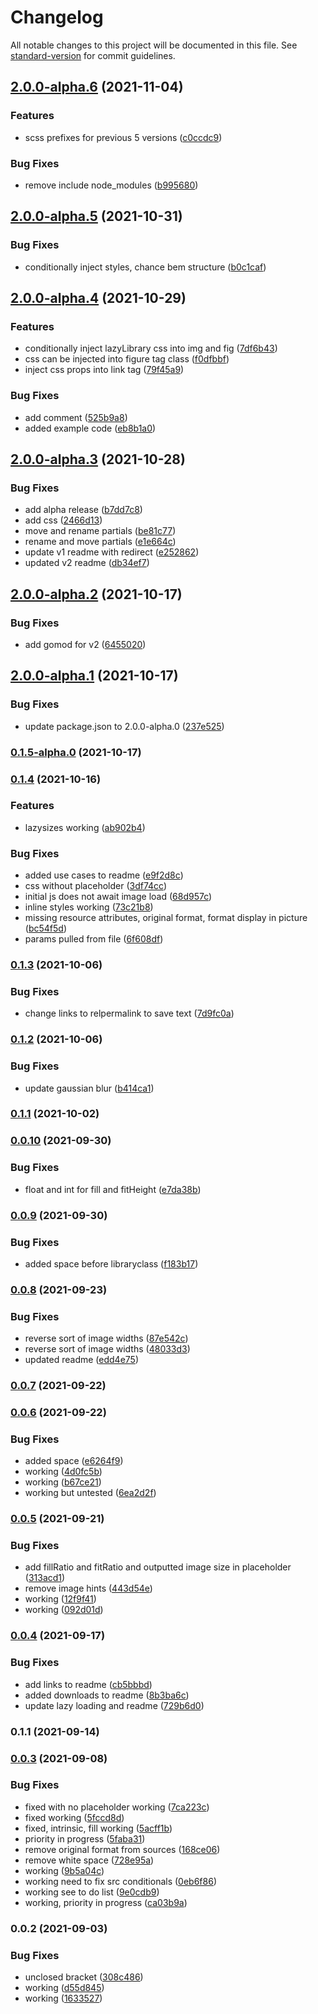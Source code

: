 # Changelog

All notable changes to this project will be documented in this file. See [standard-version](https://github.com/conventional-changelog/standard-version) for commit guidelines.

## [2.0.0-alpha.6](/github.com/powerfulweb/hugo-image/compare/v2.0.0-alpha.5...v2.0.0-alpha.6) (2021-11-04)


### Features

* scss prefixes for previous 5 versions ([c0ccdc9](/github.com/powerfulweb/hugo-image/commit/c0ccdc9e7bd438f74aa8fffe46e08a4f5f628078))


### Bug Fixes

* remove include node_modules ([b995680](/github.com/powerfulweb/hugo-image/commit/b995680e73c97fb8258263ba2ccc684e48e8466b))

## [2.0.0-alpha.5](/github.com/powerfulweb/hugo-image/compare/v2.0.0-alpha.4...v2.0.0-alpha.5) (2021-10-31)


### Bug Fixes

* conditionally inject styles, chance bem structure ([b0c1caf](/github.com/powerfulweb/hugo-image/commit/b0c1caff2c4cc0c839aa0c0ff44b3f6fe674815e))

## [2.0.0-alpha.4](/github.com/powerfulweb/hugo-image/compare/v2.0.0-alpha.3...v2.0.0-alpha.4) (2021-10-29)


### Features

* conditionally inject  lazyLibrary css into img and fig ([7df6b43](/github.com/powerfulweb/hugo-image/commit/7df6b432a53c0daac1188761f659359e3fd8ccf3))
* css can be injected into figure tag class ([f0dfbbf](/github.com/powerfulweb/hugo-image/commit/f0dfbbf3f73f91cf963917a1b917a98e9a688eb3))
* inject css props into link tag ([79f45a9](/github.com/powerfulweb/hugo-image/commit/79f45a95c9c052eaca1e35f823de0d2e748fbebf))


### Bug Fixes

* add comment ([525b9a8](/github.com/powerfulweb/hugo-image/commit/525b9a8bd2dc61ca0edf0cb1c9054e9fe202bb32))
* added example code ([eb8b1a0](/github.com/powerfulweb/hugo-image/commit/eb8b1a05a829897db12e12092b08024d36142b6c))

## [2.0.0-alpha.3](/github.com/powerfulweb/hugo-image/compare/v2.0.0-alpha.2...v2.0.0-alpha.3) (2021-10-28)


### Bug Fixes

* add alpha release ([b7dd7c8](/github.com/powerfulweb/hugo-image/commit/b7dd7c8758b1012d32eeb4dbb652e18c254b6653))
* add css ([2466d13](/github.com/powerfulweb/hugo-image/commit/2466d1399a99ddd7ba5f2d0a16a7abfbfe8f2bb8))
* move and rename partials ([be81c77](/github.com/powerfulweb/hugo-image/commit/be81c7717bebf104a91ee8e88cdd5519d5595057))
* rename and move partials ([e1e664c](/github.com/powerfulweb/hugo-image/commit/e1e664c398526dc40d3e796a3503dc65483427fe))
* update v1 readme with redirect ([e252862](/github.com/powerfulweb/hugo-image/commit/e252862ea5e20cfe69ea5cb6da4ddfbb4e03136c))
* updated v2 readme ([db34ef7](/github.com/powerfulweb/hugo-image/commit/db34ef79978542f12bf94d4f83d6da3892dc45b7))

## [2.0.0-alpha.2](/github.com/powerfulweb/hugo-image/compare/v2.0.0-alpha.1...v2.0.0-alpha.2) (2021-10-17)


### Bug Fixes

* add gomod for v2 ([6455020](/github.com/powerfulweb/hugo-image/commit/64550208f4ff47cc5f7e97c182915214210f7012))

## [2.0.0-alpha.1](/github.com/powerfulweb/hugo-image/compare/v2.0.0-alpha.0...v2.0.0-alpha.1) (2021-10-17)


### Bug Fixes

* update package.json to 2.0.0-alpha.0 ([237e525](/github.com/powerfulweb/hugo-image/commit/237e525482c6553651b7200aa470ae97d641eaad))

### [0.1.5-alpha.0](/github.com/powerfulweb/hugo-image/compare/v0.1.4...v0.1.5-alpha.0) (2021-10-17)

### [0.1.4](/github.com/powerfulweb/hugo-image/compare/v0.1.3...v0.1.4) (2021-10-16)


### Features

* lazysizes working ([ab902b4](/github.com/powerfulweb/hugo-image/commit/ab902b47777cd037eca4f898f8bcaa7450572d4f))


### Bug Fixes

* added use cases to readme ([e9f2d8c](/github.com/powerfulweb/hugo-image/commit/e9f2d8cde8476c031f6508a4548844ce19753fe5))
* css without placeholder ([3df74cc](/github.com/powerfulweb/hugo-image/commit/3df74cc598b6c7b9216d2191f9974fc029b0b1c3))
* initial js does not await image load ([68d957c](/github.com/powerfulweb/hugo-image/commit/68d957cff0a82979af0104b9ebbf763a5847ad7c))
* inline styles working ([73c21b8](/github.com/powerfulweb/hugo-image/commit/73c21b89ef90c9cb72e7fb043d8de4030560b010))
* missing resource attributes, original format, format display in picture ([bc54f5d](/github.com/powerfulweb/hugo-image/commit/bc54f5d9ae740dd64f3c4fa8fd246d2f209d560d))
* params pulled from file ([6f608df](/github.com/powerfulweb/hugo-image/commit/6f608dff457f329246f56f77e34765c4f4a46be8))

### [0.1.3](/github.com/powerfulweb/hugo-image/compare/v0.1.2...v0.1.3) (2021-10-06)


### Bug Fixes

* change links to relpermalink to save text ([7d9fc0a](/github.com/powerfulweb/hugo-image/commit/7d9fc0ae73dd0314b4d0e89576259fd5a8264b0a))

### [0.1.2](/github.com/powerfulweb/hugo-image/compare/v0.1.1...v0.1.2) (2021-10-06)


### Bug Fixes

* update gaussian blur ([b414ca1](/github.com/powerfulweb/hugo-image/commit/b414ca11f616b57ec9db98972f0971e6f11ecf8d))

### [0.1.1](/github.com/powerfulweb/hugo-image/compare/v0.1.0...v0.1.1) (2021-10-02)

### [0.0.10](/github.com/powerfulweb/hugo-image/compare/v0.0.9...v0.0.10) (2021-09-30)


### Bug Fixes

* float and int for fill and fitHeight ([e7da38b](/github.com/powerfulweb/hugo-image/commit/e7da38b1f0ce5bbe35ec5affdc88548b9c32f266))

### [0.0.9](/github.com/powerfulweb/hugo-image/compare/v0.0.8...v0.0.9) (2021-09-30)


### Bug Fixes

* added space before libraryclass ([f183b17](/github.com/powerfulweb/hugo-image/commit/f183b175f21939ec77ee07babd13ee074c4a17cf))

### [0.0.8](/github.com/powerfulweb/hugo-image/compare/v0.0.7...v0.0.8) (2021-09-23)


### Bug Fixes

* reverse sort of image widths ([87e542c](/github.com/powerfulweb/hugo-image/commit/87e542c8deb10de82564318d5ad7a1b1da7f02e3))
* reverse sort of image widths ([48033d3](/github.com/powerfulweb/hugo-image/commit/48033d31720f6614409ff6f6bc0d330eb8f18e5a))
* updated readme ([edd4e75](/github.com/powerfulweb/hugo-image/commit/edd4e75de8748158b576a05ab7b51bb749dd6317))

### [0.0.7](/github.com/powerfulweb/hugo-image/compare/v0.0.6...v0.0.7) (2021-09-22)

### [0.0.6](/github.com/powerfulweb/hugo-image/compare/v0.0.5...v0.0.6) (2021-09-22)


### Bug Fixes

* added space ([e6264f9](/github.com/powerfulweb/hugo-image/commit/e6264f9d1e642c37f03acfb8b83b4495119c566d))
* working ([4d0fc5b](/github.com/powerfulweb/hugo-image/commit/4d0fc5bbd918986c45dba0bf707e33236828ab54))
* working ([b67ce21](/github.com/powerfulweb/hugo-image/commit/b67ce21b54ab22db269a78b1d22d5ff29b7f0052))
* working but untested ([6ea2d2f](/github.com/powerfulweb/hugo-image/commit/6ea2d2fd5b9b0a447cd23d0d6b68d31f405c2322))

### [0.0.5](/github.com/powerfulweb/hugo-image/compare/v0.0.4...v0.0.5) (2021-09-21)


### Bug Fixes

* add fillRatio and fitRatio and outputted image size in placeholder ([313acd1](/github.com/powerfulweb/hugo-image/commit/313acd1fd44e9edf0b469d495e9374c614aab5c8))
* remove image hints ([443d54e](/github.com/powerfulweb/hugo-image/commit/443d54ea56642ffa6ce0cbae71a1b6b5556fb9cd))
* working ([12f9f41](/github.com/powerfulweb/hugo-image/commit/12f9f41fd521bd8c765269f838f95961b4bb14f3))
* working ([092d01d](/github.com/powerfulweb/hugo-image/commit/092d01d77ebcd6751df1db554cb136687f576ce7))

### [0.0.4](/github.com/powerfulweb/hugo-image/compare/v0.1.0...v0.0.4) (2021-09-17)


### Bug Fixes

* add links to readme ([cb5bbbd](/github.com/powerfulweb/hugo-image/commit/cb5bbbd679abcb3c8d52cd456fe69c01a07f32ee))
* added downloads to readme ([8b3ba6c](/github.com/powerfulweb/hugo-image/commit/8b3ba6cc4777918ce11b6e9e4a2fc7d80a15b276))
* update lazy loading and readme ([729b6d0](/github.com/powerfulweb/hugo-image/commit/729b6d097f9a2c7f899086e68593d36d6ab2a1c9))

### 0.1.1 (2021-09-14)

### [0.0.3](/github.com/powerfulweb/hugo-image/compare/v0.0.2...v0.0.3) (2021-09-08)


### Bug Fixes

* fixed with no placeholder working ([7ca223c](/github.com/powerfulweb/hugo-image/commit/7ca223c42a9e67fce500d8295def170acb40710d))
* fixed working ([5fccd8d](/github.com/powerfulweb/hugo-image/commit/5fccd8da9b1a02b8f7d21c6864cd82b5db91b51c))
* fixed, intrinsic, fill working ([5acff1b](/github.com/powerfulweb/hugo-image/commit/5acff1b903d82ee58378b856d45b82b17d8643d4))
* priority in progress ([5faba31](/github.com/powerfulweb/hugo-image/commit/5faba3133ed72be02987f29c94f0e005d1520537))
* remove original format from sources ([168ce06](/github.com/powerfulweb/hugo-image/commit/168ce06c70feeaa88f4b591849432012d812daea))
* remove white space ([728e95a](/github.com/powerfulweb/hugo-image/commit/728e95a074a0b3e4f4522e5c395c2b294f717780))
* working ([9b5a04c](/github.com/powerfulweb/hugo-image/commit/9b5a04cada68a5df0c1903d1a430b40f3cc18e35))
* working need to fix src conditionals ([0eb6f86](/github.com/powerfulweb/hugo-image/commit/0eb6f869e883d22416715a32872d512764fcfd66))
* working see to do list ([9e0cdb9](/github.com/powerfulweb/hugo-image/commit/9e0cdb9218800edfda9cc716a7779fdbe0253dd6))
* working, priority in progress ([ca03b9a](/github.com/powerfulweb/hugo-image/commit/ca03b9a92f33e1101ebf6a80b2470b4c676437ea))

### 0.0.2 (2021-09-03)


### Bug Fixes

* unclosed bracket ([308c486](/github.com/powerfulweb/hugo-image/commit/308c48623bbca491b9cc3670a3aeaf9577a31860))
* working ([d55d845](/github.com/powerfulweb/hugo-image/commit/d55d84575651d8517a034851fc4708939730c5f7))
* working ([1633527](/github.com/powerfulweb/hugo-image/commit/1633527f9c89d142e8586a82b5383afff1bf5da2))
